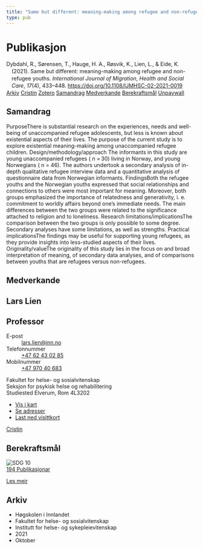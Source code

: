 ```yaml
---
title: "Same but different: meaning-making among refugee and non-refugee youths"
type: pub
---
```

<h1>Publikasjon</h1>
<article id="csl-bib-container-7PYAF69H" class="csl-bib-container">
  <div class="csl-bib-body" style="line-height: 1.35; padding-left: 1em; text-indent:-1em;">
  <div class="csl-entry">Dybdahl, R., S&#xF8;rensen, T., Hauge, H. A., R&#xF8;svik, K., Lien, L., &amp; Eide, K. (2021). Same but different: meaning-making among refugee and non-refugee youths. <i>International Journal of Migration, Health and Social Care</i>, <i>17</i>(4), 433&#x2013;448. <a href="https://doi.org/10.1108/IJMHSC-02-2021-0019">https://doi.org/10.1108/IJMHSC-02-2021-0019</a></div>
</div>
  <div class="csl-bib-buttons">
    <a href="#taxonomy-article-7PYAF69H" class="csl-bib-button">Arkiv</a>
    <a href="https://app.cristin.no/results/show.jsf?id=1944627" alt="Cristin URL" class="csl-bib-button">Cristin</a>
    <a href="http://zotero.org/groups/5022929/items/7PYAF69H" alt="Zotero URL" class="csl-bib-button">Zotero</a>
    <a href="#abstract-article-7PYAF69H" class="csl-bib-button">Samandrag</a>
    <a href="#contributors-article-7PYAF69H" class="csl-bib-button">Medverkande</a>
    <a href="#sdg-article-7PYAF69H" class="csl-bib-button">Berekraftsmål</a>
    <a href="https://www.emerald.com/insight/content/doi/10.1108/IJMHSC-02-2021-0019/full/pdf?title=same-but-different-meaning-making-among-refugee-and-non-refugee-youths" class="csl-bib-button">Unpaywall</a>
  </div>
  <div id="csl-bib-meta-container-7PYAF69H"></div>
</article>
<div id="csl-bib-meta-7PYAF69H" class="csl-bib-meta">
  <article id="abstract-article-7PYAF69H" class="abstract-article">
    <h1>Samandrag</h1>
    PurposeThere is substantial research on the experiences, needs and well-being of unaccompanied refugee adolescents, but less is known about existential aspects of their lives. The purpose of the current study is to explore existential meaning-making among unaccompanied refugee children. Design/methodology/approach The informants in this study are young unaccompanied refugees ( n = 30) living in Norway, and young Norwegians ( n = 46). The authors undertook a secondary analysis of in-depth qualitative refugee interview data and a quantitative analysis of questionnaire data from Norwegian informants. FindingsBoth the refugee youths and the Norwegian youths expressed that social relationships and connections to others were most important for meaning. Moreover, both groups emphasized the importance of relatedness and generativity, i. e. commitment to worldly affairs beyond one’s immediate needs. The main differences between the two groups were related to the significance attached to religion and to loneliness. Research limitations/implicationsThe comparison between the two groups is only possible to some degree. Secondary analyses have some limitations, as well as strengths. Practical implicationsThe findings may be useful for supporting young refugees, as they provide insights into less-studied aspects of their lives. Originality/valueThe originality of this study lies in the focus on and broad interpretation of meaning, of secondary data analyses, and of comparisons between youths that are refugees versus non-refugees.
  </article>
  <article id="contributors-article-7PYAF69H" class="contributors-article">
    <h1>Medverkande</h1>
    <div class="personas">
<div class="vrtx-hinn-person-card">
<div class="photo">
<i class="lar la-user-circle missing-person"></i>
</div>
<div class="info">
<hgroup><h1>Lars Lien</h1>
<h2>Professor</h2>
</hgroup><dl>
<dt>E-post</dt>
<dd>
<a href="mailto:lars.lien@inn.no">lars.lien@inn.no</a>
</dd>
<dt>Telefonnummer</dt>
<dd><a href="tel:+4762430285">
+47 62 43 02 85
</a></dd>
<dt>Mobilnummer</dt>
<dd><a href="tel:+4797040683">
+47 970 40 683
</a></dd>
</dl>
<p>
Fakultet for helse- og sosialvitenskap<br>
Seksjon for psykisk helse og rehabilitering<br>
Studiested Elverum,
Rom 4L3202
</p>
<ul class="vrtx-hinn-links">
<li><a href="https://www.google.com/maps?q=60.88177,11.53669">Vis i kart</a></li>
<li><a href="https://www.inn.no/finn-en-ansatt/lars-lien.html#vrtx-hinn-addresses">Se adresser</a></li>
<li><a href="https://www.inn.no/finn-en-ansatt/lars-lien.html?vrtx=vcf">Last ned visittkort</a></li>
</ul>
</div>
</div>
<a href="https://app.cristin.no/persons/show.jsf?id=14287" alt="Cristin URL" class="personas-cristin">Cristin</a>
</div>
  </article>
  <article id="sdg-article-7PYAF69H" class="sdg-article">
    <h1>Berekraftsmål</h1>
    <div class="sdg-container"><div id="sdg10" class="sdg">
<img src="{{< params subfolder >}}images/sdg/sdg10_no.png" class="image" alt="SDG 10">
<div class="sdg-overlay">
<a href="{{< params subfolder >}}no/archive/?sdg=10#archive" class="sdg-publication-count"><span>194</span> Publikasjonar</a>
<p><a href="https://www.fn.no/om-fn/fns-baerekraftsmaal/mindre-ulikhet?lang=nno-NO" class="sdg-read-more">Les meir</a></p>
</div>
</div></div>
  </article>
  <article id="taxonomy-article-7PYAF69H" class="taxonomy-article">
    <h1>Arkiv</h1>
    <ul>
      <li>Høgskolen i Innlandet</li>
      <li>Fakultet for helse- og sosialvitenskap</li>
      <li>Institutt for helse- og sykepleievitenskap</li>
      <li>2021</li>
      <li>Oktober</li>
    </ul>
  </article>
</div>
